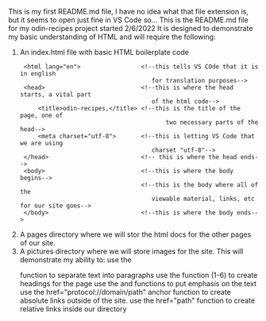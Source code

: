 This is my first README.md file, I have no idea what that file extension is, but it seems to open just fine in VS Code so...
This is the README.md file for my odin-recipes project started 2/6/2022
It is designed to demonstrate my basic understanding of HTML and will require the following:
1. An index.html file with basic HTML boilerplate code
    <!DOCTYPE html>                      <!--this tells VS Code that this is an html file-->
        <html lang="en">                 <!--this tells VS COde that it is in english 
                                            for translation purposes-->
        <head>                           <!--this is where the head starts, a vital part 
                                            of the html code-->
            <title>odin-recipes,</title> <!--this is the title of the page, one of 
                                                two necessary parts of the head-->
            <meta charset="utf-8">       <!--this is letting VS Code that we are using 
                                            charset "utf-8"-->
        </head>                          <!-- this is where the head ends-->
        <body>                           <!--this is where the body begins-->
                                         <!--this is the body where all of the 
                                            viewable material, links, etc for our site goes-->
        </body>                          <!--this is where the body ends-->
    </html>
2. A pages directory where we will stor the html docs for the other pages of our site.
3. A pictures directory where we will store images for the site.
This will demonstrate my ability to:
     use the <p></p> function to separate text into paragraphs
     use the <h></h> function (1-6) to create headings for the page
     use the <em></em> and <strong></strong> functions to put emphasis on the text
     use the <a> href="protocol://domain/path"</a> anchor function to create absolute
        links outside of the site.
    use the <a> href="path" </a> function to create relative links inside our directory
